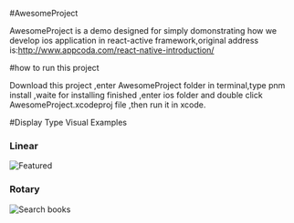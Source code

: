#AwesomeProject

AwesomeProject is a demo designed for simply domonstrating how we develop ios application in react-active framework,original address is:http://www.appcoda.com/react-native-introduction/

#how to run this project

   Download this project ,enter AwesomeProject folder in terminal,type pnm install ,waite for installing finished ,enter ios folder and double click AwesomeProject.xcodeproj file ,then run it in xcode.

#Display Type Visual Examples


### Linear
![Featured](http://www.appcoda.com/wp-content/uploads/2015/04/pic03.png)
### Rotary
![Search books](http://www.appcoda.com/wp-content/uploads/2015/04/pic13.png)
